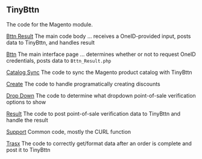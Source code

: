 ## TinyBttn

The code for the Magento module.

[Bttn Result](./bttn_result.php)	The main code body ... receives a OneID-provided input, posts data to TinyBttn, and handles result

[Bttn](./bttn.php)	The main interface page ... determines whether or not to request OneID credentials, posts data to `Bttn_Result.php`

[Catalog Sync](./catalog_sync.php)	The code to sync the Magento product catalog with TinyBttn

[Create](./create.php)	The code to handle programatically creating discounts

[Drop Down](./dropdown.php)	The code to determine what dropdown point-of-sale verification options to show

[Result](./result.php)	The code to post point-of-sale verification data to TinyBttn and handle the result

[Support](./support.php)	Common code, mostly the CURL function

[Trasx](./trnsx.php)	The code to correctly get/format data after an order is complete and post it to TinyBttn